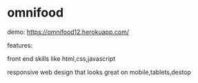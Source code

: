 # omnifood


demo: https://omnifood12.herokuapp.com/

features:

front end skills like html,css,javascript

responsive web design that looks great on mobile,tablets,destop
